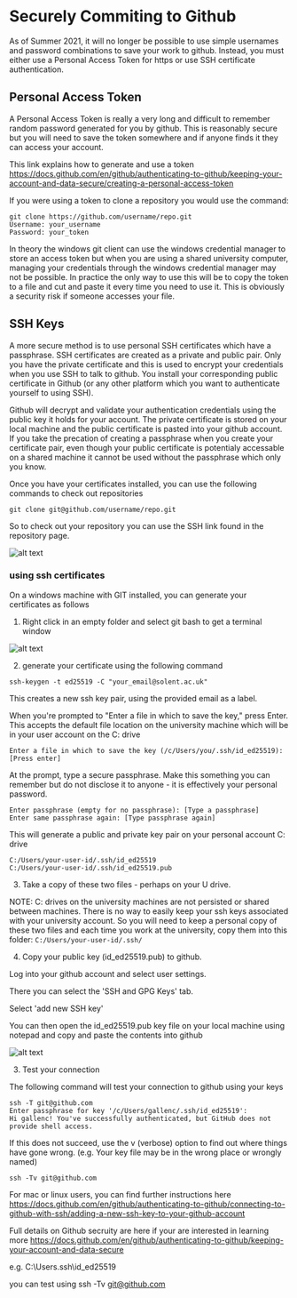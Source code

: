 # Securely Commiting to Github

As of Summer 2021, it will no longer be possible to use simple usernames and password combinations to save your work to github.
Instead, you must either use a Personal Access Token for https or use SSH certificate authentication.

## Personal Access Token

A Personal Access Token is really a very long and difficult to remember random password generated for you by github.
This is reasonably secure but you will need to save the token somewhere and if anyone finds it they can access your account. 

This link explains how to generate and use a token
https://docs.github.com/en/github/authenticating-to-github/keeping-your-account-and-data-secure/creating-a-personal-access-token

If you were using a token to clone a repository you would use the command: 
```
git clone https://github.com/username/repo.git
Username: your_username
Password: your_token
```

In theory the windows git client can use the windows credential manager to store an access token but when you are using a shared university computer, managing your credentials through the windows credential manager may not be possible.
In practice the only way to use this will be to copy the token to a file and cut and paste it every time you need to use it. 
This is obviously a security risk if someone accesses your file. 

## SSH Keys
A more secure method is to use personal SSH certificates which have a passphrase.
SSH certificates are created as a private and public pair. 
Only you have the private certificate and this is used to encrypt your credentials when you use SSH to talk to github. 
You install your corresponding public certificate in Github (or any other platform which you want to authenticate yourself to using SSH).

Github will decrypt and validate your authentication credentials using the public key it holds for your account. 
The private certificate is stored on your local machine and the public certificate is pasted into your github account.
If you take the precation of creating a passphrase when you create your certificate pair, even though your public certificate is potentialy accessable on a shared machine it cannot be used without the passphrase which only you know.

Once you have your certificates installed, you can use the following commands to check out repositories
```
git clone git@github.com/username/repo.git
```
So to check out your repository you can use the SSH link found in the repository page.

![alt text](../master/docs/images/git3.png "Figure git3.png" )

### using ssh certificates

On a windows machine with GIT installed, you can generate your certificates as follows

1. Right click in an empty folder and select git bash to get a terminal window

![alt text](../master/docs/images/git1.png "Figure git1.png" )

2. generate your certificate using the following command
```
ssh-keygen -t ed25519 -C "your_email@solent.ac.uk"
```
This creates a new ssh key pair, using the provided email as a label.

When you're prompted to "Enter a file in which to save the key," press Enter. 
This accepts the default file location on the university machine  which will be in your user account on the C: drive

```
Enter a file in which to save the key (/c/Users/you/.ssh/id_ed25519):[Press enter]
```
At the prompt, type a secure passphrase.
Make this something you can remember but do not disclose it to anyone - it is effectively your personal password.
```
Enter passphrase (empty for no passphrase): [Type a passphrase]
Enter same passphrase again: [Type passphrase again]
```
This will generate a public and private key pair on your personal account C: drive
```
C:/Users/your-user-id/.ssh/id_ed25519
C:/Users/your-user-id/.ssh/id_ed25519.pub
```
3. Take a copy of these two files - perhaps on your U drive. 

NOTE:  C: drives on the university machines are not persisted or shared between machines. 
There is no way to easily keep your ssh keys associated with your university account.
So you will need to keep a personal copy of these two files and each time you work at the university, copy them into this folder:
``
C:/Users/your-user-id/.ssh/
``

4. Copy your public key (id_ed25519.pub) to github.

Log into your github account and select user settings.
 
There you can select the 'SSH and GPG Keys' tab.

Select 'add new SSH key'

You can then open the id_ed25519.pub key file on your local machine using notepad and copy and paste the contents into github

![alt text](../master/docs/images/git2.png "Figure git2.png" )

3. Test your connection

The following command will test your connection to github using your keys
```
ssh -T git@github.com
Enter passphrase for key '/c/Users/gallenc/.ssh/id_ed25519':
Hi gallenc! You've successfully authenticated, but GitHub does not provide shell access.
```
If this does not succeed, use the v (verbose) option to find out where things have gone wrong. 
(e.g. Your key file may be in the wrong place or wrongly named)
```
ssh -Tv git@github.com
```


For mac or linux users, you can find further instructions here 
https://docs.github.com/en/github/authenticating-to-github/connecting-to-github-with-ssh/adding-a-new-ssh-key-to-your-github-account

Full details on Github secruity are here if your are interested in learning more
https://docs.github.com/en/github/authenticating-to-github/keeping-your-account-and-data-secure








e.g. C:\\Users\.ssh\id_ed25519



you can test using 
ssh -Tv git@github.com

